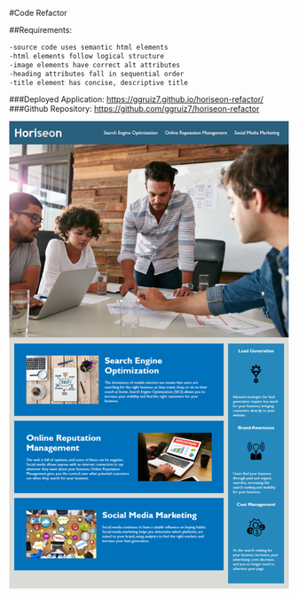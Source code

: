 #Code Refactor

##Requirements:

```
-source code uses semantic html elements
-html elements follow logical structure
-image elements have correct alt attributes
-heading attributes fall in sequential order
-title element has concise, descriptive title
```

###Deployed Application: https://ggruiz7.github.io/horiseon-refactor/
###Github Repository: https://github.com/ggruiz7/horiseon-refactor

![mock-up](./develop/assets/images/01-html-css-git-homework-demo.png)
